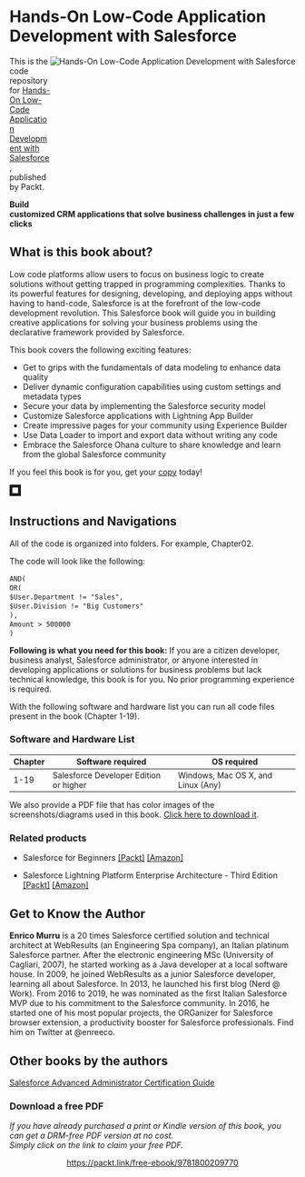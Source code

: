 # Hands-On Low-Code Application Development with Salesforce

<a href="https://www.packtpub.com/product/hands-on-low-code-application-development-with-salesforce/9781800209770?utm_source=github&utm_medium=repository&utm_campaign=9781800209770"><img src="https://static.packt-cdn.com/products/9781800209770/cover/smaller" alt="Hands-On Low-Code Application Development with Salesforce" height="256px" align="right"></a>

This is the code repository for [Hands-On Low-Code Application Development with Salesforce](https://www.packtpub.com/product/hands-on-low-code-application-development-with-salesforce/9781800209770?utm_source=github&utm_medium=repository&utm_campaign=9781800209770), published by Packt.

**Build customized CRM applications that solve business challenges in just a few clicks**

## What is this book about?
Low code platforms allow users to focus on business logic to create solutions without getting trapped in programming complexities. Thanks to its powerful features for designing, developing, and deploying apps without having to hand-code, Salesforce is at the forefront of the low-code development revolution. This Salesforce book will guide you in building creative applications for solving your business problems using the declarative framework provided by Salesforce. 

This book covers the following exciting features:
* Get to grips with the fundamentals of data modeling to enhance data quality
* Deliver dynamic configuration capabilities using custom settings and metadata types
* Secure your data by implementing the Salesforce security model
* Customize Salesforce applications with Lightning App Builder
* Create impressive pages for your community using Experience Builder
* Use Data Loader to import and export data without writing any code
* Embrace the Salesforce Ohana culture to share knowledge and learn from the global Salesforce community

If you feel this book is for you, get your [copy](https://www.amazon.com/dp/1800209770) today!

<a href="https://www.packtpub.com/?utm_source=github&utm_medium=banner&utm_campaign=GitHubBanner"><img src="https://raw.githubusercontent.com/PacktPublishing/GitHub/master/GitHub.png" 
alt="https://www.packtpub.com/" border="5" /></a>

## Instructions and Navigations
All of the code is organized into folders. For example, Chapter02.

The code will look like the following:
```
AND(
OR(
$User.Department != "Sales",
$User.Division != "Big Customers"
),
Amount > 500000
)
```

**Following is what you need for this book:**
If you are a citizen developer, business analyst, Salesforce administrator, or anyone interested in developing applications or solutions for business problems but lack technical knowledge, this book is for you. No prior programming experience is required.

With the following software and hardware list you can run all code files present in the book (Chapter 1-19).
### Software and Hardware List
| Chapter | Software required | OS required |
| -------- | ------------------------------------ | ----------------------------------- |
| 1-19  | Salesforce Developer Edition or higher | Windows, Mac OS X, and Linux (Any) |

We also provide a PDF file that has color images of the screenshots/diagrams used in this book. [Click here to download it](https://static.packt-cdn.com/downloads/9781800209770_ColorImages.pdf).

### Related products
* Salesforce for Beginners [[Packt]](https://www.packtpub.com/product/salesforce-for-beginners/9781838986094?utm_source=github&utm_medium=repository&utm_campaign=9781838986094) [[Amazon]](https://www.amazon.com/dp/183898609X)

* Salesforce Lightning Platform Enterprise Architecture - Third Edition [[Packt]](https://www.packtpub.com/product/salesforce-lightning-platform-enterprise-architecture-third-edition/9781789956719?utm_source=github&utm_medium=repository&utm_campaign=9781789956719) [[Amazon]](https://www.amazon.com/dp/1789956714)


## Get to Know the Author
**Enrico Murru**
is a 20 times Salesforce certified solution and technical architect at WebResults (an Engineering Spa company), an Italian platinum Salesforce partner. After the electronic engineering MSc (University of Cagliari, 2007), he started working as a Java developer at a local software house. In 2009, he joined WebResults as a junior Salesforce developer, learning all about Salesforce. In 2013, he launched his first blog (Nerd @ Work). From 2016 to 2019, he was nominated as the first Italian Salesforce MVP due to his commitment to the Salesforce community. In 2016, he started one of his most popular projects, the ORGanizer for Salesforce browser extension, a productivity booster for Salesforce professionals. Find him on Twitter at @enreeco.

## Other books by the authors
[Salesforce Advanced Administrator Certification Guide](https://www.packtpub.com/virtualization-and-cloud/salesforce-advanced-administrator-certification-guide?utm_source=github&utm_medium=repository&utm_campaign=9781838643898)

### Download a free PDF

 <i>If you have already purchased a print or Kindle version of this book, you can get a DRM-free PDF version at no cost.<br>Simply click on the link to claim your free PDF.</i>
<p align="center"> <a href="https://packt.link/free-ebook/9781800209770">https://packt.link/free-ebook/9781800209770 </a> </p>